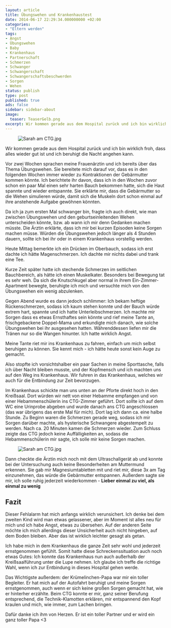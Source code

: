 ```yaml
---
layout: article
title: Übungswehen und Krankenhaustest
date: 2014-06-17 22:29:34.000000000 +02:00
categories:
- "Eltern werden"
tags:
- Angst
- Übungswehen
- Baby
- Krankenhaus
- Partnerschaft
- Schmerzen
- Schwanger
- Schwangerschaft
- Schwangerschaftsbeschwerden
- Sorgen
- Wehen
status: publish
type: post
published: true
ads: false
sidebar: sidebar-about
image:
  teaser: TeaserGelb.png
excerpt: Wir kommen gerade aus dem Hospital zurück und ich bin wirklich froh, dass alles wieder gut ist und ich beruhigt die Nacht angehen kann.
---
```

<figure>
	<img src="{{ site.url }}/images/20140618-002714-1634372-e1403044358865.jpg" alt="Sarah am CTG.jpg" />
</figure>

Wir kommen gerade aus dem Hospital zurück und ich bin wirklich froh, dass alles wieder gut ist und ich beruhigt die Nacht angehen kann.

Vor zwei Wochen sprachen meine Frauenärztin und ich bereits über das Thema Übungswehen. Sie bereitete mich darauf vor, dass es in den folgenden Wochen immer wieder zu Kontraktionen der Gebärmutter kommen könnte. Ich berichtete ihr davon, dass ich in den Wochen zuvor schon ein paar Mal einen sehr harten Bauch bekommen hatte, sich die Haut spannte und wieder entspannte. Sie erklärte mir, dass die Gebärmutter so die Wehen simulieren würde, damit sich die Muskeln dort schon einmal auf ihre anstehende Aufgabe gewöhnen könnten. 

Da ich ja zum ersten Mal schwanger bin, fragte ich auch direkt, wie man zwischen Übungswehen und den geburtseinleitenden Wehen unterscheiden könnte, bzw. ab wann ich mir denn Gedanken machen müsste. Die Ärztin erklärte, dass ich mir bei kurzen Episoden keine Sorgen machen müsse. Würden die Übungswehen jedoch länger als 4 Stunden dauern, sollte ich bei ihr oder in einem Krankenhaus vorstellig werden.

Heute Mittag bemerkte ich ein Drücken im Oberbauch, sodass ich erst dachte ich hätte Magenschmerzen. Ich dachte mir nichts dabei und trank eine Tee.

Kurze Zeit später hatte ich stechende Schmerzen im seitlichen Bauchbereich, als hätte ich einen Muskelkater. Besonders bei Bewegung tat es sehr weh. Da sich die Knutschkugel aber normal in ihrem Ein-Zimmer-Apartment bewegte, beruhigte ich mich und versuchte mich von den Übungswehen ein wenig abzulenken.

Gegen Abend wurde es dann jedoch schlimmer: Ich bekam heftige Rückenschmerzen, sodass ich kaum stehen konnte und der Bauch würde extrem hart, spannte und ich hatte Unterleibschmerzen. Ich machte mir Sorgen dass es etwas Ernsthaftes sein könnte und rief meine Tante an, frischgebackene Doppel-Mama und erkundigte mich danach, wie solche Übungswehen bei ihr ausgesehen hatten. Währenddessen liefen mir die Tränen nur so die Wangen hinunter. Ich hatte wirklich Angst.

Meine Tante riet mir ins Krankenhaus zu fahren, einfach um mich selbst beruhigen zu können. Sie kennt mich - ich hätte heute sonst kein Auge zu gemacht.

Also stopfte ich vorsichtshalber ein paar Sachen in meine Sporttasche, falls ich über Nacht bleiben musste, und der Kopfmensch und ich machten uns auf den Weg ins Krankenhaus. Wir fuhren in das Krankenhaus, welches wir auch für die Entbindung zur Zeit bevorzugen.

Im Krankenhaus schickte man uns unten an der Pforte direkt hoch in den Kreißsaal. Dort würden wir nett von einer Hebamme empfangen und von einer Hebammenschülerin ins CTG-Zimmer geführt. Dort sollte ich auf dem WC eine Urinprobe abgeben und wurde danach ans CTG angeschlossen (das war übrigens das erste Mal für mich). Dort lag ich dann ca. eine halbe Stunde.
Zu Beginn waren die Schmerzen gerade weg, sodass ich mir Sorgen darüber machte, als hysterische Schwangere abgestempelt zu werden. Nach ca. 20 Minuten kamen die Schmerzen wieder. Zum Schluss zeigte das CTG jedoch keine Auffälligkeiten an, sodass die Hebammenschülerin mir sagte, ich solle mir keine Sorgen machen.

<figure>
	<img src="{{ site.url }}/images/20140618-002714-1634372-e1403044358865.jpg" alt="Sarah am CTG.jpg" />
</figure>

Dann checkte die Ärztin mich noch mit dem Ultraschallgerät ab und konnte bei der Untersuchung auch keine Besonderheiten am Muttermund erkennen. Sie gab mir Magnesiumtabletten mit und riet mir, diese 3x am Tag einzunehmen, das würde die Gebärmutter entspannen. Außerdem sagte sie mir, ich solle ruhig jederzeit wiederkommen - **Lieber einmal zu viel, als einmal zu wenig**

## Fazit

Dieser Fehlalarm hat mich anfangs wirklich verunsichert. Ich denke bei dem zweiten Kind wird man etwas gelassener, aber im Moment ist alles neu für mich und ich habe Angst, etwas zu übersehen. Auf der anderen Seite möchte ich mich allerdings dieser Unsicherheit auch nicht hingeben, auf dem Boden bleiben. Aber das ist wirklich leichter gesagt als getan.

Ich habe mich in dem Krankenhaus die ganze Zeit sehr wohl und jederzeit ernstgenommen gefühlt. Somit hatte diese Schreckenssituation auch noch etwas Gutes: Ich konnte das Krankenhaus nun auch außerhalb der Kreißsaalführung unter die Lupe nehmen. Ich glaube ich treffe die richtige Wahl, wenn ich zur Entbindung in dieses Hospital gehen werde.

Das Wichtigste außerdem: der Krümelinchen-Papa war mir ein toller Begleiter. Er hat mich auf der Autofahrt beruhigt und meine Sorgen ernstgenommen, auch wenn er sich keine großen Sorgen gemacht hat, wie er hinterher erzählte. Beim CTG konnte er mir, ganz seiner Berufung entsprechend, die Technik-Klamotten erklären, mir entspannend den Kopf kraulen und mich, wie immer, zum Lachen bringen.

Dafür danke ich ihm von Herzen. Er ist ein toller Partner und er wird ein ganz toller Papa <3


